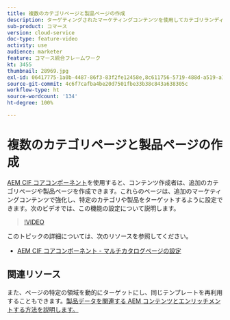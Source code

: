 ```yaml
---
title: 複数のカテゴリページと製品ページの作成
description: ターゲティングされたマーケティングコンテンツを使用してカテゴリランディングページと製品詳細ページを充実させる方法について説明します。
sub-product: コマース
version: cloud-service
doc-type: feature-video
activity: use
audience: marketer
feature: コマース統合フレームワーク
kt: 3455
thumbnail: 28969.jpg
exl-id: 06417775-1a0b-4487-86f3-83f2fe12458e,8c611756-5719-488d-a519-a12c5c90c614
source-git-commit: 4c6f7cafba4be20d7501fbe33b38c843a638305c
workflow-type: ht
source-wordcount: '134'
ht-degree: 100%

---
```


# 複数のカテゴリページと製品ページの作成

[AEM CIF コアコンポーネント](https://github.com/adobe/aem-core-cif-components)を使用すると、コンテンツ作成者は、追加のカテゴリページや製品ページを作成できます。これらのページは、追加のマーケティングコンテンツで強化し、特定のカテゴリや製品をターゲットするように設定できます。次のビデオでは、この機能の設定について説明します。

>[!VIDEO](https://video.tv.adobe.com/v/28969/?quality=12)

このトピックの詳細については、次のリソースを参照してください。

- [AEM CIF コアコンポーネント - マルチカタログページの設定](https://github.com/adobe/aem-core-cif-components/wiki/configuration#multi-catalog-page-template-configuration)

## 関連リソース

また、ページの特定の領域を動的にターゲットにし、同じテンプレートを再利用することもできます。[製品データを関連する AEM コンテンツとエンリッチメントする方法を説明します。](./enrich-product-associated-content.md)
